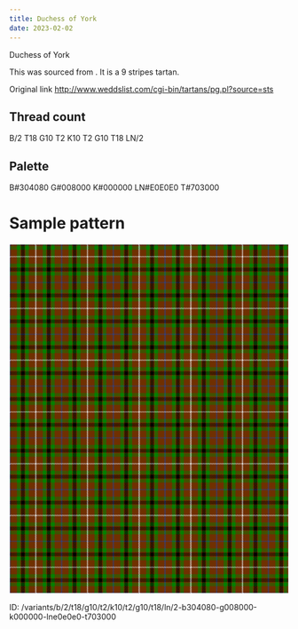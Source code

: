 ```yaml
---
title: Duchess of York
date: 2023-02-02
---
```

Duchess of York

This was sourced from <no value>.  It is a 9 stripes tartan.

Original link http://www.weddslist.com/cgi-bin/tartans/pg.pl?source=sts

## Thread count
B/2 T18 G10 T2 K10 T2 G10 T18 LN/2

## Palette
B#304080 G#008000 K#000000 LN#E0E0E0 T#703000

# Sample pattern

![Tartan detail](tartan.png "B/2 T18 G10 T2 K10 T2 G10 T18 LN/2 tartan")

ID: /variants/b/2/t18/g10/t2/k10/t2/g10/t18/ln/2-b304080-g008000-k000000-lne0e0e0-t703000